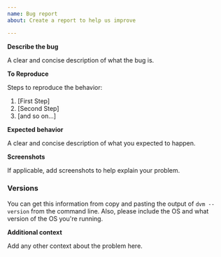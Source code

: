 ```yaml
---
name: Bug report
about: Create a report to help us improve

---
```


<!--

Thank you for being interested in dvm!

Have you read dvm's Code of Conduct? By filing an Issue, you are expected to comply with it, including treating everyone with respect: https://github.com/justjavac/dvm/blob/master/CODE_OF_CONDUCT.md

Do you want to ask a question? Are you looking for support? The stackoverflow is the best place for getting support: https://stackoverflow.com

-->

**Describe the bug**

A clear and concise description of what the bug is.

**To Reproduce**

Steps to reproduce the behavior:

1. [First Step]
2. [Second Step]
3. [and so on...]

**Expected behavior**

A clear and concise description of what you expected to happen.

**Screenshots**

If applicable, add screenshots to help explain your problem.

### Versions

You can get this information from copy and pasting the output of `dvm --version` from the command line. Also, please include the OS and what version of the OS you're running.

**Additional context**

Add any other context about the problem here.
